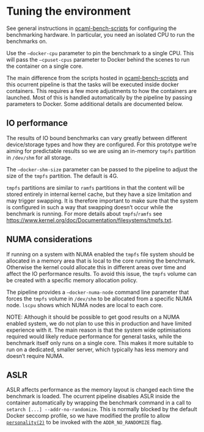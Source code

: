 
# Tuning the environment

See general instructions in [ocaml-bench-scripts](https://github.com/ocaml-bench/ocaml_bench_scripts/) for configuring the benchmarking hardware. In particular, you need an isolated CPU to run the benchmarks on.

Use the `—docker-cpu` parameter to pin the benchmark to a single CPU. This will pass the `—cpuset-cpus` parameter to Docker behind the scenes to run the container on a single core.

The main difference from the scripts hosted in [ocaml-bench-scripts](https://github.com/ocaml-bench/ocaml_bench_scripts/) and this ocurrent pipeline is that the tasks will be executed inside docker containers. This requires a few more adjustments to how the containers are launched. Most of this is handled automatically by the pipeline by passing parameters to Docker. Some additional details are documented below.


## IO performance

The results of IO bound benchmarks can vary greatly between different device/storage types and how they are configured. For this prototype we’re aiming for predictable results so we are using an in-memory `tmpfs` partition in `/dev/shm` for all storage.

The `—docker-shm-size` parameter can be passed to the pipeline to adjust the size of the `tmpfs` partition. The default is 4G.

`tmpfs` partitions are similar to `ramfs` partitions in that the content will be stored entirely in internal kernel cache, but they have a size limitation and may trigger swapping. It is therefore important to make sure that the system is configured in such a way that swapping doesn’t occur while the benchmark is running. For more details about `tmpfs`/`ramfs` see https://www.kernel.org/doc/Documentation/filesystems/tmpfs.txt.


## NUMA considerations

If running on a system with NUMA enabled the `tmpfs` file system should be allocated in a memory area that is local to the core running the benchmark. Otherwise the kernel could allocate this in different areas over time and affect the IO performance results. To avoid this issue, the `tmpfs` volume can be created with a specific memory allocation policy.

The pipeline provides a `—docker-numa-node` command line parameter that forces the `tmpfs` volume in `/dev/shm` to be allocated from a specific NUMA node. `lscpu` shows which NUMA nodes are local to each core.

NOTE: Although it should be possible to get good results on a NUMA enabled system, we do not plan to use this in production and have limited experience with it. The main reason is that the system wide optimisations required would likely reduce performance for general tasks, while the benchmark itself only runs on a single core. This makes it more suitable to run on a dedicated, smaller server, which typically has less memory and doesn’t require NUMA.


## ASLR

ASLR affects performance as the memory layout is changed each time the benchmark is loaded. The ocurrent pipeline disables ASLR inside the container automatically by wrapping the benchmark command in a call to `setarch [...] --addr-no-randomize`. This is normally blocked by the default Docker seccomp profile, so we have modified the profile to allow [`personality(2)`](http://man7.org/linux/man-pages/man2/personality.2.html) to be invoked with the `ADDR_NO_RANDOMIZE` flag.

